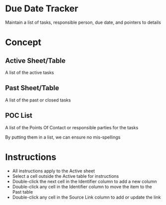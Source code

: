 
# Due Date Tracker
Maintain a list of tasks, responsible person, due date, and pointers to details

# Concept

## Active Sheet/Table
A list of the active tasks

## Past Sheet/Table
A list of the past or closed tasks

## POC List
A list of the Points Of Contact or responsible parties for the tasks

By putting them in a list, we can ensure no mis-spellings

# Instructions
* All instructions apply to the Active sheet
* Select a cell outside the Active table for instructions
* Double-click the next cell in the Identifier column to add a new column
* Double-click any cell in the Identifier column to move the item to the Past table
* Double-click any cell in the Source Link column to add or update the link
